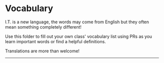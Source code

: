# Vocabulary

I.T. is a new language, the words may come from English but they often mean
something completely different!

Use this folder to fill out your own class' vocabulary list using PRs as you
learn important words or find a helpful definitions.

Translations are more than welcome!

---
